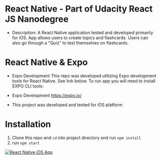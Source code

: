
# React Native - Part of Udacity React JS Nanodegree
 * Description: 
  A React Native application tested and developed primarily for iOS. App allows users to create topics and flashcards. Users can also go through a "Quiz" to test themselves on flashcards. 

# React Native & Expo
* Expo Development 
This repo was developed utilizing Expo development tools for React Native. See link below. To run app you will need to install EXPO CLI tools: 

* Expo Development 
https://expo.io/

* This project was developed and tested for iOS platform 

# Installation
1. Clone this repo and `cd` into project directory and run `npm install`
2. run `npm start`


<a href="https://media.giphy.com/media/l4Epgc1hJXpXs9BLO/giphy.gif"><img src="https://media.giphy.com/media/l4Epgc1hJXpXs9BLO/giphy.gif" title="React Native iOS App"/></a>
